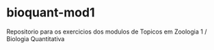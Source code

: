 # bioquant-mod1
Repositorio para os exercicios dos modulos  de  Topicos em Zoologia 1 / Biologia Quantitativa
